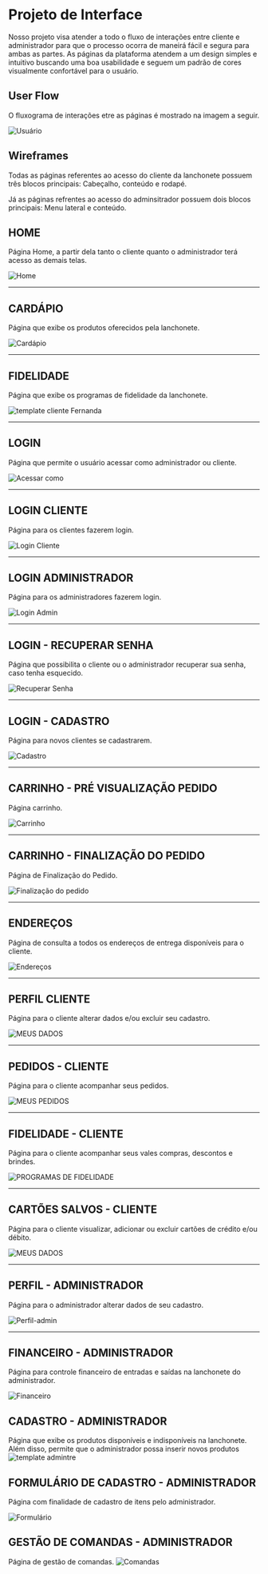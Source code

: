 # Projeto de Interface

Nosso projeto visa atender a todo o fluxo de interações entre cliente e administrador para que o processo ocorra de maneirá fácil e segura para ambas as partes. As páginas da plataforma atendem a um design simples e intuitivo buscando uma boa usabilidade e seguem um padrão de cores visualmente confortável para o usuário.

## User Flow

O fluxograma de interações etre as páginas é mostrado na imagem a seguir. 

![Usuário](img/userflow.jpg)


## Wireframes

Todas as páginas referentes ao acesso do cliente da lanchonete possuem três blocos principais: Cabeçalho, conteúdo e rodapé.

Já as páginas refrentes ao acesso do adminsitrador possuem dois blocos principais: Menu lateral e conteúdo.

## HOME

Página Home, a partir dela tanto o cliente quanto o administrador terá acesso as demais telas.

![Home](https://user-images.githubusercontent.com/89883396/136483085-1f7a2022-e01f-4fed-bf11-9d632f589ca0.png)

---

## CARDÁPIO

Página que exibe os produtos oferecidos pela lanchonete.

![Cardápio](https://user-images.githubusercontent.com/85374847/136369838-182e1d32-9bfb-4ab5-83bc-fd1a724b7905.png)

---

## FIDELIDADE

Página que exibe os programas de fidelidade da lanchonete.

![template cliente Fernanda](https://user-images.githubusercontent.com/89883201/136618727-4976aadf-08a0-4e4e-b84f-f9ee2ab0f4fc.png)


---
## LOGIN

Página que permite o usuário acessar como administrador ou cliente.

![Acessar como](https://user-images.githubusercontent.com/85374847/136380384-6e03db2f-bf12-4f15-86fe-5d92012b102e.png)

---

## LOGIN CLIENTE

Página para os clientes fazerem login.  

![Login Cliente](https://user-images.githubusercontent.com/85374847/136380445-876e48ec-fe28-4a7c-8e1b-d9275016b257.png)

---

## LOGIN ADMINISTRADOR

Página para os administradores fazerem login.  

![Login Admin](https://user-images.githubusercontent.com/85374847/136591846-de2864dc-8c8f-4262-8386-c5ef2f2b838d.png)

---

## LOGIN - RECUPERAR SENHA

Página que possibilita o cliente ou o administrador recuperar sua senha, caso tenha esquecido.

![Recuperar Senha](https://user-images.githubusercontent.com/85374847/136380498-543c5e00-2b51-48cd-bf28-54d1f1d0cd6d.png)

---

## LOGIN - CADASTRO

Página para novos clientes se cadastrarem.

![Cadastro](https://user-images.githubusercontent.com/85374847/136380533-b049795b-0d44-4254-927d-f14c990ad24c.png)

---

## CARRINHO - PRÉ VISUALIZAÇÃO PEDIDO

Página carrinho.

![Carrinho](https://user-images.githubusercontent.com/89817369/136483909-bf7c3c5b-53fa-4219-8c23-75ef0f450a39.png)

---

## CARRINHO - FINALIZAÇÃO DO PEDIDO

Página de Finalização do Pedido.

![Finalização do pedido](https://user-images.githubusercontent.com/89817369/136484505-e739d267-f026-4079-a6ae-07221a6f3e4f.png)

---

## ENDEREÇOS

Página de consulta a todos os endereços de entrega disponíveis para o cliente.

![Endereços](https://github.com/ICEI-PUC-Minas-PMV-SI/pmv-si-2021-2-e1-proj-web-t2-g3-lanchonete/blob/main/docs/img/Wireframes/endere%C3%A7os.png)

---

## PERFIL CLIENTE

Página para o cliente alterar dados e/ou excluir seu cadastro.

![MEUS DADOS](https://user-images.githubusercontent.com/89786617/136479906-6ef7836e-cca6-472f-94ca-d1b15951c0e1.png)

---

## PEDIDOS - CLIENTE

Página para o cliente acompanhar seus pedidos.

![MEUS PEDIDOS](https://user-images.githubusercontent.com/89786617/136479065-846149e0-5c63-43cb-b434-6a9640ae0f7c.png)

---

## FIDELIDADE - CLIENTE

Página para o cliente acompanhar seus vales compras, descontos e brindes.

![PROGRAMAS DE FIDELIDADE](https://user-images.githubusercontent.com/89786617/136479509-ebd90256-2240-43fb-8768-2e9605d8710e.png)

---

## CARTÕES SALVOS - CLIENTE

Página para o cliente visualizar, adicionar ou excluir cartões de crédito e/ou débito.

![MEUS DADOS](https://user-images.githubusercontent.com/89786617/136479669-b2f4e7fa-d19a-4e51-b960-a6a6f262e38c.png)

---

## PERFIL - ADMINISTRADOR

Página para o administrador alterar dados de seu cadastro.

![Perfil-admin](https://github.com/ICEI-PUC-Minas-PMV-SI/pmv-si-2021-2-e1-proj-web-t2-g3-lanchonete/blob/main/docs/img/Wireframes/PERFIL%20-%20Administrador.png)

---

## FINANCEIRO - ADMINISTRADOR

Página para controle financeiro de entradas e saídas na lanchonete do administrador.

![Financeiro](https://github.com/ICEI-PUC-Minas-PMV-SI/pmv-si-2021-2-e1-proj-web-t2-g3-lanchonete/blob/main/docs/img/Wireframes/Financeiro%20-%20Admin.png)


## CADASTRO - ADMINISTRADOR

Página que exibe os produtos disponíveis e indisponíveis na lanchonete. Além disso, permite que o administrador possa inserir novos produtos
![template admintre](https://user-images.githubusercontent.com/89883201/136620242-d4cafb4e-dba4-4ce0-9bc3-412cda51cb88.png)


## FORMULÁRIO DE CADASTRO - ADMINISTRADOR

Página com finalidade de cadastro de itens pelo administrador.

![Formulário](https://github.com/ICEI-PUC-Minas-PMV-SI/pmv-si-2021-2-e1-proj-web-t2-g3-lanchonete/blob/main/docs/img/Wireframes/formulario.png)


## GESTÃO DE COMANDAS - ADMINISTRADOR

Página de gestão de comandas.
![Comandas](https://user-images.githubusercontent.com/89883396/136486634-037ed07d-d38d-41c3-b710-b331f62cafbd.png)
